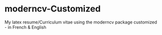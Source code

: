 # moderncv-Customized
My latex resume/Curriculum vitae using the moderncv package customized - in French &amp; English
